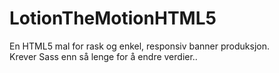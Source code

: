 # LotionTheMotionHTML5
<p>En HTML5 mal for rask og enkel, responsiv banner produksjon.<br>Krever Sass enn så lenge for å endre verdier..</p>